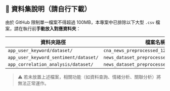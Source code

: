 ## 📁 資料集說明（請自行下載）

由於 GitHub 限制單一檔案不得超過 100MB，本專案中已排除以下大型 `.csv` 檔案，請在執行前**手動放入對應資料夾**：

| 資料夾路徑 | 檔案名稱 |
|------------|-----------|
| `app_user_keyword/dataset/` | `cna_news_preprocessed_12weeks.csv` |
| `app_user_keyword_sentiment/dataset/` | `news_dataset_preprocessed_for_django.csv` |
| `app_correlation_analysis/dataset/` | `news_dataset_preprocessed_for_django.csv` |

> ⚠️ 若未放置上述檔案，相關功能（如資料查詢、情緒分析、關聯分析）將無法正常運作。
